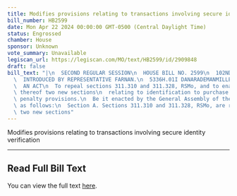 ```yaml
---
title: Modifies provisions relating to transactions involving secure identity verification
bill_number: HB2599
date: Mon Apr 22 2024 00:00:00 GMT-0500 (Central Daylight Time)
status: Engrossed
chamber: House
sponsor: Unknown
vote_summary: Unavailable
legiscan_url: https://legiscan.com/MO/text/HB2599/id/2909848
draft: false
bill_text: "|\n  SECOND REGULAR SESSION\n  HOUSE BILL NO. 2599\n  102ND GENERAL ASSEMBLY\n\
  \  INTRODUCED BY REPRESENTATIVE FARNAN.\n  5336H.01I DANARADEMANMILLER,ChiefClerk\n\
  \  AN ACT\n  To repeal sections 311.310 and 311.328, RSMo, and to enact in lieu\
  \ thereof two new sections\n  relating to identification to purchase alcohol, with\
  \ penalty provisions.\n  Be it enacted by the General Assembly of the state of Missouri,\
  \ as follows:\n  Section A. Sections 311.310 and 311.328, RSMo, are repealed and\
  \ two new sections"
---
```

Modifies provisions relating to transactions involving secure identity verification

---

## Read Full Bill Text

You can view the full text [here](https://legiscan.com/MO/text/HB2599/id/2909848).
